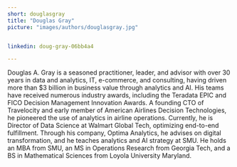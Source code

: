 ```yaml
---
short: douglasgray
title: "Douglas Gray"
picture: "images/authors/douglasgray.jpg"


linkedin: doug-gray-06bb4a4

---
```


Douglas A. Gray is a seasoned practitioner, leader, and advisor with over 30 years in data and analytics, IT, e-commerce, and consulting, having driven more than $3 billion in business value through analytics and AI. His teams have received numerous industry awards, including the Teradata EPIC and FICO Decision Management Innovation Awards. A founding CTO of Travelocity and early member of American Airlines Decision Technologies, he pioneered the use of analytics in airline operations. Currently, he is Director of Data Science at Walmart Global Tech, optimizing end-to-end fulfillment. Through his company, Optima Analytics, he advises on digital transformation, and he teaches analytics and AI strategy at SMU. He holds an MBA from SMU, an MS in Operations Research from Georgia Tech, and a BS in Mathematical Sciences from Loyola University Maryland.